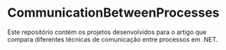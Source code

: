 # CommunicationBetweenProcesses
Este repositório contém os projetos desenvolvidos para o artigo que compara diferentes técnicas de comunicação entre processos em .NET.
